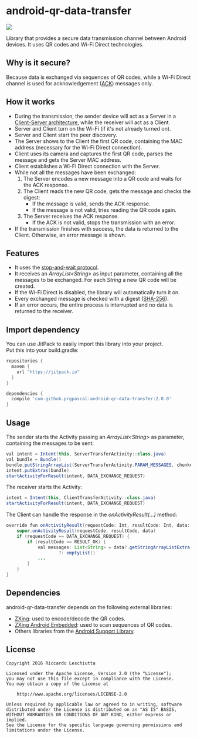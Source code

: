 # android-qr-data-transfer
[![](https://jitpack.io/v/prgpascal/android-qr-data-transfer.svg)](https://jitpack.io/#prgpascal/android-qr-data-transfer)


Library that provides a secure data transmission channel between Android devices. It uses QR codes and Wi-Fi Direct technologies. 
## Why is it secure?
Because data is exchanged via sequences of QR codes, while a Wi-Fi Direct channel is used for acknowledgement ([ACK](https://en.wikipedia.org/wiki/Acknowledgement_(data_networks))) messages only. 

## How it works
* During the transmission, the sender device will act as a Server in a [Client-Server architecture](https://en.wikipedia.org/wiki/Client%E2%80%93server_model), while the receiver will act as a Client.
* Server and Client turn on the Wi-Fi (if it's not already turned on).
* Server and Client start the peer discovery.
* The Server shows to the Client the first QR code, containing the MAC address (necessary for the Wi-Fi Direct connection).
* Client uses its camera and captures the first QR code, parses the message and gets the Server MAC address.
* Client establishes a Wi-Fi Direct connection with the Server.
* While not all the messages have been exchanged:
    1. The Server encodes a new message into a QR code and waits for the ACK response.
    1. The Client reads the new QR code, gets the message and checks the digest:
        * If the message is valid, sends the ACK response.
        * If the message is not valid, tries reading the QR code again.
    1. The Server receives the ACK response.
        * If the ACK is not valid, stops the transmission with an error.
* If the transmission finishes with success, the data is returned to the Client. Otherwise, an error message is shown.

## Features
* It uses the [stop-and-wait protocol](https://en.wikipedia.org/wiki/Stop-and-wait_ARQ).
* It receives an *ArrayList\<String>* as input parameter, containing all the messages to be exchanged. For each *String* a new QR code will be created.
* If the Wi-Fi Direct is disabled, the library will automatically turn it on.
* Every exchanged message is checked with a digest ([SHA-256](https://en.wikipedia.org/wiki/SHA-2)).
* If an error occurs, the entire process is interrupted and no data is returned to the receiver.

## Import dependency
You can use JitPack to easily import this library into your project.  
Put this into your build.gradle:

```groovy
repositories {
  maven {
    url "https://jitpack.io"
  }
}

dependencies {
  compile 'com.github.prgpascal:android-qr-data-transfer:2.0.0'
}
```

## Usage
The sender starts the Activity passing an *ArrayList\<String>* as parameter, containing the messages to be sent:
```java
val intent = Intent(this, ServerTransferActivity::class.java)
val bundle = Bundle()
bundle.putStringArrayList(ServerTransferActivity.PARAM_MESSAGES, chunkedTextToTransfer)
intent.putExtras(bundle)
startActivityForResult(intent, DATA_EXCHANGE_REQUEST)
```
The receiver starts the Activity:
```java
intent = Intent(this, ClientTransferActivity::class.java)
startActivityForResult(intent, DATA_EXCHANGE_REQUEST)
```
The Client can handle the response in the *onActivityResult(...)* method:
```java
override fun onActivityResult(requestCode: Int, resultCode: Int, data: Intent?) {
    super.onActivityResult(requestCode, resultCode, data)
    if (requestCode == DATA_EXCHANGE_REQUEST) {
        if (resultCode == RESULT_OK) {
            val messages: List<String> = data?.getStringArrayListExtra(ServerTransferActivity.PARAM_MESSAGES)
                    ?: emptyList()
            ...
        }
    }
}
```

## Dependencies
android-qr-data-transfer depends on the following external libraries:
* [ZXing](https://github.com/zxing/zxing): used to encode/decode the QR codes.
* [ZXing Android Embedded](https://github.com/journeyapps/zxing-android-embedded): used to scan sequences of QR codes.
* Others libraries from the [Android Support Library](http://developer.android.com/tools/support-library/index.html).

## License
	Copyright 2016 Riccardo Leschiutta

	Licensed under the Apache License, Version 2.0 (the "License");
	you may not use this file except in compliance with the License.
	You may obtain a copy of the License at
	
		http://www.apache.org/licenses/LICENSE-2.0

	Unless required by applicable law or agreed to in writing, software
	distributed under the License is distributed on an "AS IS" BASIS,
	WITHOUT WARRANTIES OR CONDITIONS OF ANY KIND, either express or implied.
	See the License for the specific language governing permissions and
	limitations under the License.
